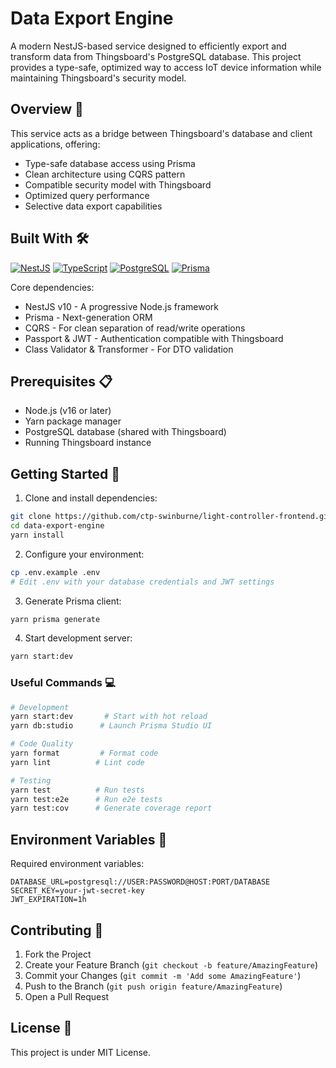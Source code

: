 # Data Export Engine

A modern NestJS-based service designed to efficiently export and transform data from Thingsboard's PostgreSQL database. This project provides a type-safe, optimized way to access IoT device information while maintaining Thingsboard's security model.

## Overview 🎯

This service acts as a bridge between Thingsboard's database and client applications, offering:

- Type-safe database access using Prisma
- Clean architecture using CQRS pattern
- Compatible security model with Thingsboard
- Optimized query performance
- Selective data export capabilities

## Built With 🛠️

[![NestJS][nestjs-shield]][nestjs-url] [![TypeScript][typescript-shield]][typescript-url] [![PostgreSQL][postgresql-shield]][postgresql-url] [![Prisma][prisma-shield]][prisma-url]

Core dependencies:

- NestJS v10 - A progressive Node.js framework
- Prisma - Next-generation ORM
- CQRS - For clean separation of read/write operations
- Passport & JWT - Authentication compatible with Thingsboard
- Class Validator & Transformer - For DTO validation

## Prerequisites 📋

- Node.js (v16 or later)
- Yarn package manager
- PostgreSQL database (shared with Thingsboard)
- Running Thingsboard instance

## Getting Started 🚀

1. Clone and install dependencies:

```bash
git clone https://github.com/ctp-swinburne/light-controller-frontend.git
cd data-export-engine
yarn install
```

2. Configure your environment:

```bash
cp .env.example .env
# Edit .env with your database credentials and JWT settings
```

3. Generate Prisma client:

```bash
yarn prisma generate
```

4. Start development server:

```bash
yarn start:dev
```

### Useful Commands 💻

```bash
# Development
yarn start:dev       # Start with hot reload
yarn db:studio      # Launch Prisma Studio UI

# Code Quality
yarn format         # Format code
yarn lint          # Lint code

# Testing
yarn test          # Run tests
yarn test:e2e      # Run e2e tests
yarn test:cov      # Generate coverage report
```

## Environment Variables 🔐

Required environment variables:

```
DATABASE_URL=postgresql://USER:PASSWORD@HOST:PORT/DATABASE
SECRET_KEY=your-jwt-secret-key
JWT_EXPIRATION=1h
```

## Contributing 🤝

1. Fork the Project
2. Create your Feature Branch (`git checkout -b feature/AmazingFeature`)
3. Commit your Changes (`git commit -m 'Add some AmazingFeature'`)
4. Push to the Branch (`git push origin feature/AmazingFeature`)
5. Open a Pull Request

## License 📝

This project is under MIT License.

[nestjs-shield]: https://img.shields.io/badge/nestjs-%23E0234E.svg?style=for-the-badge&logo=nestjs&logoColor=white
[nestjs-url]: https://nestjs.com/
[typescript-shield]: https://img.shields.io/badge/typescript-%23007ACC.svg?style=for-the-badge&logo=typescript&logoColor=white
[typescript-url]: https://www.typescriptlang.org/
[postgresql-shield]: https://img.shields.io/badge/postgres-%23316192.svg?style=for-the-badge&logo=postgresql&logoColor=white
[postgresql-url]: https://www.postgresql.org/
[prisma-shield]: https://img.shields.io/badge/Prisma-3982CE?style=for-the-badge&logo=Prisma&logoColor=white
[prisma-url]: https://www.prisma.io/
